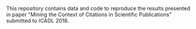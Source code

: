 This repository contains data and code to reproduce the results presented in paper "Mining the Context of Citations in Scientific Publications" submitted to ICADL 2018.
